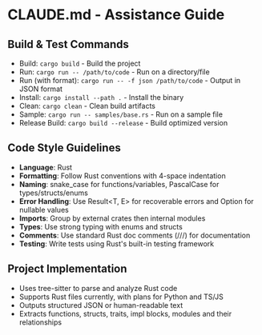 # CLAUDE.md - Assistance Guide

## Build & Test Commands
- Build: `cargo build` - Build the project
- Run: `cargo run -- /path/to/code` - Run on a directory/file
- Run (with format): `cargo run -- -f json /path/to/code` - Output in JSON format
- Install: `cargo install --path .` - Install the binary
- Clean: `cargo clean` - Clean build artifacts
- Sample: `cargo run -- samples/base.rs` - Run on a sample file
- Release Build: `cargo build --release` - Build optimized version

## Code Style Guidelines
- **Language**: Rust
- **Formatting**: Follow Rust conventions with 4-space indentation
- **Naming**: snake_case for functions/variables, PascalCase for types/structs/enums
- **Error Handling**: Use Result<T, E> for recoverable errors and Option<T> for nullable values
- **Imports**: Group by external crates then internal modules
- **Types**: Use strong typing with enums and structs
- **Comments**: Use standard Rust doc comments (///) for documentation
- **Testing**: Write tests using Rust's built-in testing framework

## Project Implementation
- Uses tree-sitter to parse and analyze Rust code
- Supports Rust files currently, with plans for Python and TS/JS
- Outputs structured JSON or human-readable text
- Extracts functions, structs, traits, impl blocks, modules and their relationships